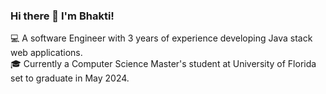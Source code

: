 ### Hi there 👋 I'm Bhakti! 

:computer: A software Engineer with 3 years of experience developing Java stack web applications.  
:mortar_board: Currently a Computer Science Master's student at University of Florida set to graduate in May 2024.
<!--
**bhakti-kantariya/bhakti-kantariya** is a ✨ _special_ ✨ repository because its `README.md` (this file) appears on your GitHub profile.

Here are some ideas to get you started:

- 🔭 I’m currently working on ...
- 🌱 I’m currently learning ...
- 👯 I’m looking to collaborate on ...
- 🤔 I’m looking for help with ...
- 💬 Ask me about ...
- 📫 How to reach me: ...
- 😄 Pronouns: ...
- ⚡ Fun fact: ...
-->
